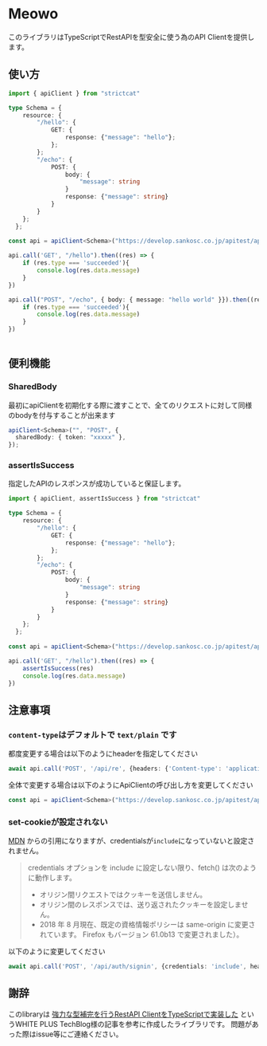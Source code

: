 # Meowo

このライブラリはTypeScriptでRestAPIを型安全に使う為のAPI Clientを提供します。

## 使い方

```ts
import { apiClient } from "strictcat"

type Schema = {
    resource: {
        "/hello": {
            GET: {
                response: {"message": "hello"};
            };
        };
        "/echo": {
            POST: {
                body: {
                    "message": string
                }
                response: {"message": string}
            }
        }
    };
  };
  
const api = apiClient<Schema>("https://develop.sankosc.co.jp/apitest/api")

api.call('GET', "/hello").then((res) => {
    if (res.type === 'succeeded'){
        console.log(res.data.message)
    }
})

api.call("POST", "/echo", { body: { message: "hello world" }}).then((res) => {
    if (res.type === 'succeeded'){
        console.log(res.data.message)
    }
})
  

```

## 便利機能

### SharedBody

最初にapiClientを初期化する際に渡すことで、全てのリクエストに対して同様のbodyを付与することが出来ます

```ts
apiClient<Schema>("", "POST", {
  sharedBody: { token: "xxxxx" },
});
```

### assertIsSuccess

指定したAPIのレスポンスが成功していると保証します。

```ts
import { apiClient, assertIsSuccess } from "strictcat"

type Schema = {
    resource: {
        "/hello": {
            GET: {
                response: {"message": "hello"};
            };
        };
        "/echo": {
            POST: {
                body: {
                    "message": string
                }
                response: {"message": string}
            }
        }
    };
  };
  
const api = apiClient<Schema>("https://develop.sankosc.co.jp/apitest/api")

api.call('GET', "/hello").then((res) => {
    assertIsSuccess(res)
    console.log(res.data.message)
})
```

## 注意事項

### `content-type`はデフォルトで `text/plain` です

都度変更する場合は以下のようにheaderを指定してください

```ts
await api.call('POST', '/api/re', {headers: {'Content-type': 'application/json'}, body: {text: 'hello world'}})
```

全体で変更する場合は以下のようにApiClientの呼び出し方を変更してください

```ts
const api = apiClient<Schema>("https://develop.sankosc.co.jp/apitest/api", "application/json")
```

### set-cookieが設定されない

[MDN](https://developer.mozilla.org/ja/docs/Web/API/Fetch_API/Using_Fetch) からの引用になりますが、credentialsが`include`になっていないと設定されません。

> credentials オプションを include に設定しない限り、fetch() は次のように動作します。
>
>-    オリジン間リクエストではクッキーを送信しません。
>-    オリジン間のレスポンスでは、送り返されたクッキーを設定しません。
>-    2018 年 8 月現在、既定の資格情報ポリシーは same-origin に変更されています。 Firefox もバージョン 61.0b13 で変更されました）。

以下のように変更してください

```ts
await api.call('POST', '/api/auth/signin', {credentials: 'include', headers: {'content-type': 'application/json'}}, {username, password})
```

## 謝辞

このlibraryは [強力な型補完を行うRestAPI ClientをTypeScriptで実装した](https://blog.wh-plus.co.jp/entry/2020/12/21/104033) というWHITE PLUS TechBlog様の記事を参考に作成したライブラリです。
問題があった際はissue等にご連絡ください。
